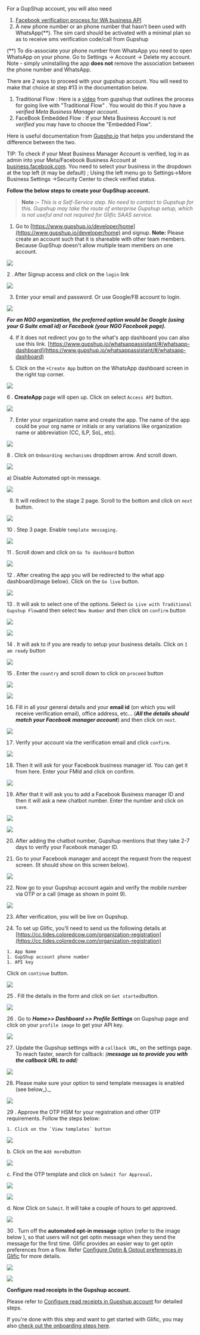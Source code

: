 For a GupShup account, you will also need

1.   [Facebook verification process for WA business API](https://glific.slab.com/public/posts/02-facebook-verification-process-for-wa-business-api-skxjzu85)
1. A new phone number or an phone number that hasn’t been used with WhatsApp(**). The sim card should be activated with a minimal plan so as to receive sms verification code/call from Gupshup

(**) To dis-associate your phone number from WhatsApp you need to open WhatsApp on your phone. Go to Settings → Account → Delete my account. Note - simply uninstalling the app **does not** remove the association between the phone number and WhatsApp.

There are 2 ways to proceed with your gupshup account. You will need to make that choice at step #13 in the documentation below.

1. Traditional Flow : Here is a [video](https://www.gupshup.io/resources/developers/how-to-set-up-your-whatsapp-business-account-and-go-live-with-the-gupshup-traditional-flow) from gupshup  that outlines the process for going live with &quot;Traditional Flow&quot; . You would do this  if you have a _verified Meta Business Manager account_. 
1. FaceBook Embedded Flow : If your Meta Business Account is _not verified_ you may have to choose the &quot;Embedded Flow&quot;. 

Here is useful documentation from [Gupshp.io](https://support.gupshup.io/hc/en-us/articles/360012075939-What-is-required-to-Go-Live-with-my-app-) that helps you understand the difference between the two.

TIP: To check if your Meat Business Manager Account is verified, log in as admin into your Meta/Facebook Business Account at  [business.facebook.com](http://business.facebook.com/). You need to select your business in the dropdown at the top left (it may be default) ; Using the left menu go to Settings-&gt;More Business Settings -&gt;Security Center to check verified status.

**Follow the below steps to create your GupShup account.**

> **Note :-**  _This is a Self-Service step. No need to contact to Gupshup for this. Gupshup may take the route of enterprise Gupshup setup, which is not useful and not required for Glific SAAS service._

1. Go to [https://www.gupshup.io/developer/home](https://www.gupshup.io/developer/home) and signup.  **Note:** Please create an account such that it is shareable with other team members. Because GupShup doesn&#39;t allow multiple team members on one account.

![](https://static.slab.com/prod/uploads/8k89m6if/posts/images/_G9C1k9Bbv6K9DrxGpB3Iz4F.png)



2 .  After Signup access and click on the `login` link

![](https://static.slab.com/prod/uploads/8k89m6if/posts/images/i-rL36NIglUmth0f7eZWSkL1.png)



3.  Enter your email and password. Or use Google/FB account to login.

![](https://static.slab.com/prod/uploads/8k89m6if/posts/images/F4kkGSfBxQErykzrnQlIFbah.png)



**_For an NGO organization, the preferred option would be Google (using your G Suite email id) or Facebook (your NGO Facebook page)._**



4.  If it does not redirect you go to the what&#39;s app dashboard you can also use this link. [https://www.gupshup.io/whatsappassistant/#/whatsapp-dashboard](https://www.gupshup.io/whatsappassistant/#/whatsapp-dashboard)



5.  Click on the `+Create App` button on the WhatsApp dashboard screen in the right top corner.

![](https://static.slab.com/prod/uploads/8k89m6if/posts/images/_tgDKFiSkoBmc6A2FrBFAhMD.png)



6 . **CreateApp** page will open up.  Click on select `Access API` button.



![](https://static.slab.com/prod/uploads/8k89m6if/posts/images/A5jIAKqMuK9fs88C1YRtBFSW.png)



7.  Enter your organization name and create the app. The name of the app could be your org name or initials or any variations like organization name or abbreviation (CC, ILP, SoL, etc).



![](https://static.slab.com/prod/uploads/8k89m6if/posts/images/7kNrxXwUqG_SSz5mowG2OvRj.png)



8 . Click on `Onboarding mechanisms` dropdown arrow. And scroll down.

![](https://static.slab.com/prod/uploads/8k89m6if/posts/images/serPWlDo2UmnRWXhoIj0pOva.png)



a) Disable Automated opt-in message.

![](https://static.slab.com/prod/uploads/8k89m6if/posts/images/fNRPSF9lhCK9Hp2OzfivGltG.png)





9.  It will redirect to the stage 2 page. Scroll to the bottom and click on `next` button.



![](https://static.slab.com/prod/uploads/8k89m6if/posts/images/mHBuljEKSFBQ3GPYCKx_kQ41.png)

10 . Step 3 page. Enable `template messaging.`

![](https://static.slab.com/prod/uploads/8k89m6if/posts/images/rQANScnsEcZATFaNUUYQsamm.png)



11 . Scroll down and click on `Go To dashboard` button

![](https://static.slab.com/prod/uploads/8k89m6if/posts/images/6Wh7rjsgilXKSiVqMaQUhJMg.png)



12 . After creating the app you will be redirected to the what app dashboard(image below). Click on the `Go live` button.



![](https://static.slab.com/prod/uploads/8k89m6if/posts/images/iwOQCn1RkqOxBnsYOu2ePzVO.png)



13 . It will ask to select one of the options. Select `Go Live with Traditional Gupshup Flow`and then select `New Number` and then click on `confirm` button

![](https://slabstatic.com/prod/uploads/8k89m6if/posts/images/cO5h-i1UBDLEvwRQ__Rr4Qwm.png)



![](https://slabstatic.com/prod/uploads/8k89m6if/posts/images/B8t7f2L0QXABXl6MZ2HCcMFy.png)





14 .  It will ask to if you are ready to setup your business details.  Click on `I am ready` button

![](https://static.slab.com/prod/uploads/8k89m6if/posts/images/COOSqzC8lPmPW89twVGAsRCe.png)



15 . Enter the `country` and scroll down to click on `proceed` button



![](https://static.slab.com/prod/uploads/8k89m6if/posts/images/lEaxSDQvOgr6JMZQzOBvTuWs.png)





![](https://static.slab.com/prod/uploads/8k89m6if/posts/images/zdk0DupviVY4HiMU65BMowuV.png)



16.  Fill in all your general details and your **email id** (on which you will receive verification email), office address, etc... (**_All the details should match your Facebook manager account_**) and then click on `next`.



![](https://static.slab.com/prod/uploads/8k89m6if/posts/images/x6-Ab5UDDMunzJWs8lt7yXT8.png)



17.   Verify your account via the verification email and click `confirm`.

![](https://static.slab.com/prod/uploads/8k89m6if/posts/images/Rl_xF8TXSYPwGK9ONSSrYrXK.png)



18.  Then it will ask for your Facebook business manager id. You can get it from here. Enter your FMId and click on confirm.

![](https://static.slab.com/prod/uploads/8k89m6if/posts/images/zGypben2MKB79hsW4dwfdQ40.png)



19.   After that it will ask you to add a Facebook Business manager ID and then it will ask a new chatbot number. Enter the number and click on `save`.



![](https://static.slab.com/prod/uploads/8k89m6if/posts/images/ZO6vLvKXIzzVp91gCLm4QCRz.png)

![](https://static.slab.com/prod/uploads/8k89m6if/posts/images/YTRjO2VtO4dgV2nvLxqorvGd.png)



20.  After adding the chatbot number, Gupshup mentions that they take 2-7 days to verify your Facebook manager ID.



21.  Go to your Facebook manager and accept the request from the request screen. (It should show on this screen below).

![](https://static.slab.com/prod/uploads/8k89m6if/posts/images/nouPPH2Sf8SjbFUt_7tLnMR8.png)



22. Now go to your Gupshup account again and verify the mobile number via OTP or a call (image as shown in point 9).



![](https://static.slab.com/prod/uploads/8k89m6if/posts/images/cP3ZgUcCmSpJCOEsd1cwYNZf.png)

23.  After verification, you will be live on Gupshup.



24.  To set up Glific, you’ll need to send us the following details at [https://cc.tides.coloredcow.com/organization-registration](https://cc.tides.coloredcow.com/organization-registration)

    1. App Name
    1. GupShup account phone number 
    1. API key

Click on `continue` button.

![](https://static.slab.com/prod/uploads/8k89m6if/posts/images/i2--um4p7UXEGfjI53_cqszd.png)



25 . Fill the details in the form and click on `Get started`button.

![](https://static.slab.com/prod/uploads/8k89m6if/posts/images/tI8ZinuxOIXI9tmDkC71U1gI.png)



26 . Go to **_Home&gt;&gt; Dashboard &gt;&gt; Profile Settings_** on Gupshup page and click on your `profile image` to get your API key.

![](https://static.slab.com/prod/uploads/8k89m6if/posts/images/A2YRmTcHqKbPQZOK2lYf9V9M.png)



27.  Update the Gupshup settings with a `callback URL`, on the settings page. To reach faster, search for callback: _(_**_message us to provide you with the callback URL to add_**_)_



![](https://static.slab.com/prod/uploads/8k89m6if/posts/images/Pj8JPqPCFON3iSWqvyWct_r2.png)

28.  Please make sure your option to send template messages is enabled (see below_)._

![](https://static.slab.com/prod/uploads/8k89m6if/posts/images/rQANScnsEcZATFaNUUYQsamm.png)



29 .  Approve the OTP HSM for your registration and other OTP requirements. Follow the steps below:

    1. Click on the `View templates` button

![](https://static.slab.com/prod/uploads/8k89m6if/posts/images/4bgILhIEFjvvS5-QXmafAac9.png)



b. Click on the `Add more`button



![](https://static.slab.com/prod/uploads/8k89m6if/posts/images/Qfwe9X_7enKp7-Nqqn6wiUt1.png)

c. Find the OTP template and click on `Submit for Approval`**.**



![](https://static.slab.com/prod/uploads/8k89m6if/posts/images/qwHTlNIaXj7NeYrddHwc86In.png)

![](https://static.slab.com/prod/uploads/8k89m6if/posts/images/xJIZZZdGOyV8_rf1IcMetcRU.png)

d. Now Click on `Submit`. It will take a couple of hours to get approved.

![](https://static.slab.com/prod/uploads/8k89m6if/posts/images/vYPOYTKxNGxjozUkvqGoyCdv.png)



30 . Turn off the **automated opt-in message** option (refer to the image below ), so that users will not get optin message when they send the message for the first time. Glific provides an easier way to get optin preferences from a flow. Refer [Configure Optin &amp; Optout preferences in Glific](https://glific.slab.com/public/posts/kcikpd8r) for more details.



![](https://static.slab.com/prod/uploads/8k89m6if/posts/images/j-ThKwRh6idmqDQ5YPqHxbYh.png)



![](https://static.slab.com/prod/uploads/8k89m6if/posts/images/7W_vlHOn0KBi77zjUs8EYX6L.png)



**Configure read receipts in the Gupshup account.**

Please refer to [Configure read receipts in Gupshup account](https://glific.slab.com/posts/20-configure-read-receipts-in-gupshup-account-2k0ivkgk) for detailed steps.

If you&#39;re done with this step and want to get started with Glific, you may also [check out the onboarding steps here](https://glific.slab.com/public/xikv1fz3).
